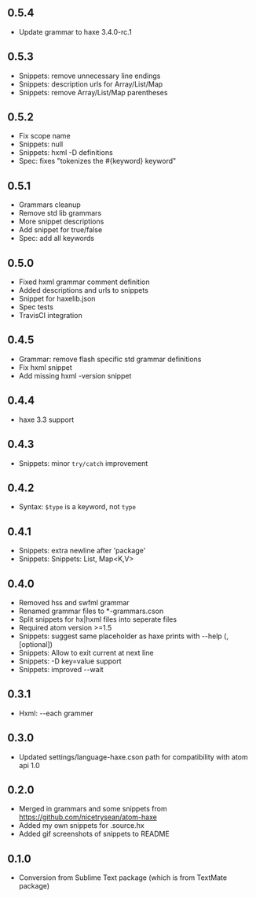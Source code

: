 ## 0.5.4
* Update grammar to haxe 3.4.0-rc.1

## 0.5.3
* Snippets: remove unnecessary line endings
* Snippets: description urls for Array/List/Map
* Snippets: remove Array/List/Map parentheses

## 0.5.2
* Fix scope name
* Snippets: null
* Snippets: hxml -D <v> definitions
* Spec: fixes "tokenizes the #{keyword} keyword"

## 0.5.1
*	Grammars cleanup
* Remove std lib grammars
* More snippet descriptions
* Add snippet for true/false
* Spec: add all keywords

## 0.5.0
* Fixed hxml grammar comment definition
* Added descriptions and urls to snippets
* Snippet for haxelib.json
* Spec tests
* TravisCI integration

## 0.4.5
* Grammar: remove flash specific std grammar definitions
* Fix hxml snippet
* Add missing hxml -version snippet

## 0.4.4
* haxe 3.3 support

## 0.4.3
* Snippets: minor `try/catch` improvement

## 0.4.2
* Syntax: `$type` is a keyword, not `type`

## 0.4.1
* Snippets: extra newline after 'package'
* Snippets: Snippets: List<T>, Map<K,V>

## 0.4.0
* Removed hss and swfml grammar
* Renamed grammar files to *-grammars.cson
* Split snippets for hx|hxml files into seperate files
* Required atom version >=1.5
* Snippets: suggest same placeholder as haxe prints with --help (<file>,[optional])
* Snippets: Allow to exit current at next line
* Snippets: -D key=value support
* Snippets: improved --wait

## 0.3.1
* Hxml: --each grammer

## 0.3.0
* Updated settings/language-haxe.cson path for compatibility with atom api 1.0

## 0.2.0
* Merged in grammars and some snippets from https://github.com/nicetrysean/atom-haxe
* Added my own snippets for .source.hx
* Added gif screenshots of snippets to README

## 0.1.0
* Conversion from Sublime Text package (which is from TextMate package)
